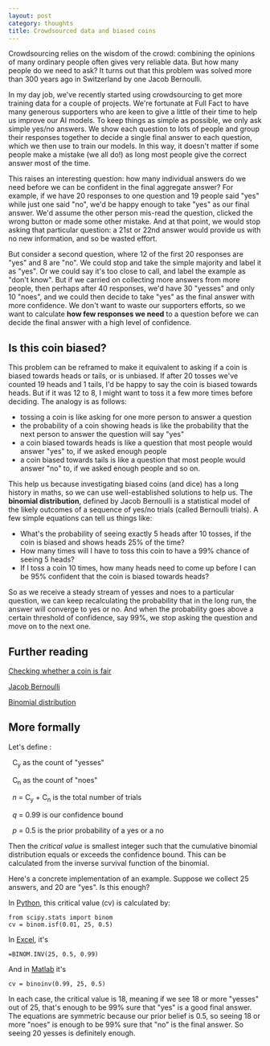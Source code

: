 ```yaml
---
layout: post
category: thoughts
title: Crowdsourced data and biased coins
---
```


Crowdsourcing relies on the wisdom of the crowd: combining the opinions of many ordinary people often gives very reliable data. But how many people do we need to ask? It turns out that this problem was solved more than 300 years ago in Switzerland by one Jacob Bernoulli.

In my day job, we've recently started using crowdsourcing to get more training data for a couple of projects. We're fortunate at Full Fact to have many generous supporters who are keen to give a little of their time to help us improve our AI models. To keep things as simple as possible, we only ask simple yes/no answers. We show each question to lots of people and group their responses together to decide a single final answer to each question, which we then use to train our models. In this way, it doesn't matter if some people make a mistake (we all do!) as long most people give the correct answer most of the time.

This raises an interesting question: how many individual answers do we need before we can be confident in the final aggregate answer? For example, if we have 20 responses to one question and 19 people said "yes" while just one said "no", we'd be happy enough to take "yes" as our final answer. We'd assume the other person mis-read the question, clicked the wrong button or made some other mistake. And at that point, we would stop asking that particular question: a 21st or 22nd answer would provide us with no new information, and so be wasted effort.

But consider a second question, where 12 of the first 20 responses are "yes" and 8 are "no". We could stop and take the simple majority and label it as "yes". Or we could say it's too close to call, and label the example as "don't know". But if we carried on collecting more answers from more people, then perhaps after 40 responses, we'd have 30 "yesses" and only 10 "noes", and we could then decide to take "yes" as the final answer with more confidence.
We don't want to waste our supporters efforts, so we want to calculate **how few responses we need** to a question before we can decide the final answer with a high level of confidence. 

## Is this coin biased?

This problem can be reframed to make it equivalent to asking if a coin is biased towards heads or tails, or is unbiased. If after 20 tosses we've counted 19 heads and 1 tails, I'd be happy to say the coin is biased towards heads. But if it was 12 to 8, I might want to toss it a few more times before deciding. The analogy is as follows:
* tossing a coin is like asking for one more person to answer a question
* the probability of a coin showing heads is like the probability that the next person to answer the question will say "yes"
* a coin biased towards heads is like a question that most people would answer "yes" to, if we asked enough people
* a coin biased towards tails is like a question that most people would answer "no" to, if we asked enough people
and so on.

This help us because investigating biased coins (and dice) has a long history in maths, so we can use well-established solutions to help us. The **binomial distribution**, defined by Jacob Bernoulli is a statistical model of the likely outcomes of a sequence of yes/no trials (called Bernoulli trials). A few simple equations can tell us things like:
* What's the probability of seeing exactly 5 heads after 10 tosses, if the coin is biased and shows heads 25% of the time?
* How many times will I have to toss this coin to have a 99% chance of seeing 5 heads?
* If I toss a coin 10 times, how many heads need to come up before I can be 95% confident that the coin is biased towards heads?

So as we receive a steady stream of yesses and noes to a particular question, we can keep recalculating the probability that in the long run, the answer will converge to yes or no. And when the probability goes above a certain threshold of confidence, say 99%, we stop asking the question and move on to the next one.

## Further reading

[Checking whether a coin is fair](https://en.wikipedia.org/wiki/Checking_whether_a_coin_is_fair)

[Jacob Bernoulli](https://en.wikipedia.org/wiki/Jacob_Bernoulli)

[Binomial distribution](https://en.wikipedia.org/wiki/Binomial_distribution)


 
## More formally

Let's define :

&nbsp; C<sub>y</sub> as the count of "yesses"

&nbsp; C<sub>n</sub> as the count of "noes"

&nbsp; *n* = C<sub>y</sub> + C<sub>n</sub> is the total number of trials

&nbsp; *q* = 0.99 is our confidence bound

&nbsp; *p* = 0.5 is the prior probability of a yes or a no

Then the *critical value* is smallest integer such that the cumulative binomial distribution equals or exceeds the confidence bound. This can be calculated from the inverse survival function of the binomial. 

Here's a concrete implementation of an example. Suppose we collect 25 answers, and 20 are "yes". Is this enough?

In [Python](https://docs.scipy.org/doc/scipy/reference/generated/scipy.stats.binom.html), this critical value (cv) is calculated by:

    from scipy.stats import binom 
    cv = binom.isf(0.01, 25, 0.5)

In [Excel](https://support.microsoft.com/en-us/office/binom-dist-function-c5ae37b6-f39c-4be2-94c2-509a1480770c), it's
    
    =BINOM.INV(25, 0.5, 0.99)

And in [Matlab](https://www.mathworks.com/help/stats/binoinv) it's
    
    cv = binoinv(0.99, 25, 0.5) 

In each case, the critical value is 18, meaning if we see 18 or more "yesses" out of 25, that's enough to be 99% sure that "yes" is a good final answer. The equations are symmetric because our prior belief is 0.5, so seeing 18 or more "noes" is enough to be 99% sure that "no" is the final answer. So seeing 20 yesses is definitely enough.
